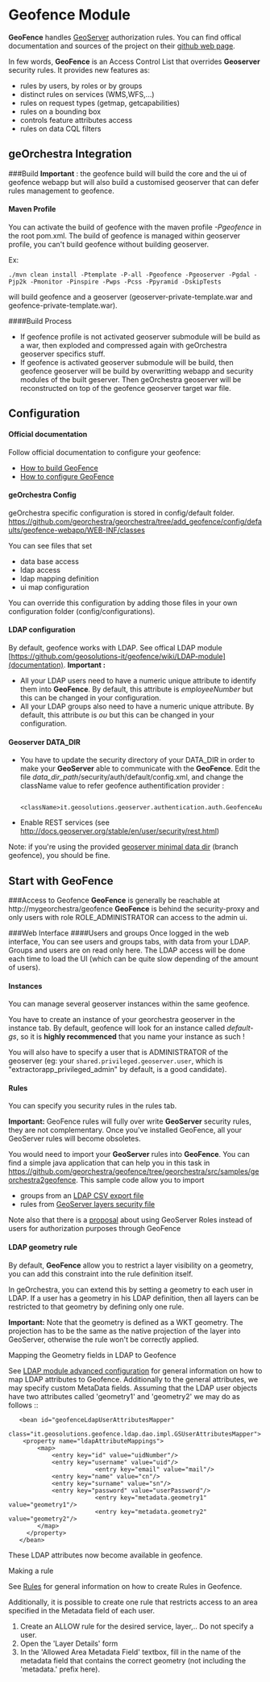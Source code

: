 Geofence Module
==================

**GeoFence** handles [GeoServer](http://www.geoserver.org) authorization rules.
You can find offical documentation and sources of the project on their [github web page](https://github.com/geosolutions-it/geofence).

In few words, **GeoFence** is an Access Control List that overrides **Geoserver** security rules.
It provides new features as:
- rules by users, by roles or by groups
- distinct rules on services (WMS,WFS,...)
- rules on request types (getmap, getcapabilities)
- rules on a bounding box
- controls feature attributes access
- rules on data CQL filters

geOrchestra Integration
--------------------------
###Build
**Important** : the geofence build will build the core and the ui of geofence webapp but will also build a customised geoserver that can defer rules management to geofence.

#### Maven Profile
You can activate the build of geofence with the maven profile *-Pgeofence* in the root pom.xml.
The build of geofence is managed within geoserver profile, you can't build geofence without building geoserver.

Ex:

    ./mvn clean install -Ptemplate -P-all -Pgeofence -Pgeoserver -Pgdal -Pjp2k -Pmonitor -Pinspire -Pwps -Pcss -Ppyramid -DskipTests
    
will build geofence and a geoserver (geoserver-private-template.war and geofence-private-template.war).

####Build Process
- If geofence profile is not activated
geoserver submodule will be build as a war, then exploded and compressed again with geOrchestra geoserver specifics stuff.
- If geofence is activated
geoserver submodule will be build, then geofence geoserver will be build by overwritting webapp and security modules of the built geserver. Then geOrchestra geoserver will be reconstructed on top of the geofence geoserver target war file.

Configuration
--------------
#### Official documentation
Follow official documentation to configure your geofence:
* [How to build GeoFence](https://github.com/geosolutions-it/geofence/wiki/Building-instructions)
* [How to configure GeoFence](https://github.com/geosolutions-it/geofence/wiki/WebApps-configuration)

#### geOrchestra Config
geOrchestra specific configuration is stored in config/default folder.
https://github.com/georchestra/georchestra/tree/add_geofence/config/defaults/geofence-webapp/WEB-INF/classes

You can see files that set
* data base access
* ldap access
* ldap mapping definition
* ui map configuration

You can override this configuration by adding those files in your own configuration folder (config/configurations).


#### LDAP configuration
By default, geofence works with LDAP. See offical LDAP module [https://github.com/geosolutions-it/geofence/wiki/LDAP-module](documentation).
**Important :** 
* All your LDAP users need to have a numeric unique attribute to identify them into **GeoFence**. By default, this attribute is *employeeNumber* but this can be changed in your configuration.
* All your LDAP groups also need to have a numeric unique attribute. By default, this attribute is *ou* but this can be changed in your configuration.

#### Geoserver DATA_DIR
* You have to update the security directory of your DATA_DIR in order to make your **GeoServer** able to communicate with the **GeoFence**.
Edit the file *data_dir_path*/security/auth/default/config.xml, and change the className value to refer geofence authentification provider :
  
          <className>it.geosolutions.geoserver.authentication.auth.GeofenceAuthenticationProvider</className>

* Enable REST services (see http://docs.geoserver.org/stable/en/user/security/rest.html)

Note: if you're using the provided [geoserver minimal data dir](https://github.com/georchestra/geoserver_minimal_datadir) (branch geofence), you should be fine.

Start with GeoFence
--------------------
###Access to Geofence
**GeoFence** is generally be reachable at http://mygeorchestra/geofence
**GeoFence** is behind the security-proxy and only users with role ROLE_ADMINISTRATOR can access to the admin ui.

###Web Interface
####Users and groups
Once logged in the web interface, You can see users and groups tabs, with data from your LDAP. Groups and users are on read only here. The LDAP access will be done each time to load the UI (which can be quite slow depending of the amount of users).

#### Instances
You can manage several geoserver instances within the same geofence. 

You have to create an instance of your georchestra geoserver in the instance tab. By default, geofence will look for an instance called *default-gs*, so it is **highly recommenced** that you name your instance as such ! 

You will also have to specify a user that is ADMINISTRATOR of the geoserver (eg: your ```shared.privileged.geoserver.user```, which is "extractorapp_privileged_admin" by default, is a good candidate). 

#### Rules
You can specify you security rules in the rules tab.

**Important:** GeoFence rules will fully over write **GeoServer** security rules, they are not complementary. Once you've installed GeoFence, all your GeoServer rules will become obsoletes.

You would need to import your **GeoServer** rules into **GeoFence**. You can find a simple java application that can help you in this task in https://github.com/georchestra/geofence/tree/georchestra/src/samples/georchestra2geofence.
This sample code allow you to import 
* groups from an [LDAP CSV export file](https://github.com/georchestra/geofence/blob/georchestra/src/samples/georchestra2geofence/src/test/resources/groups.csv)
* rules from [GeoServer layers security file](https://github.com/georchestra/geofence/blob/georchestra/src/samples/georchestra2geofence/src/test/resources/layers.properties)

Note also that there is a [proposal](https://github.com/geosolutions-it/geofence/wiki/Proposal-%233:-GeoServer-Roles-to-GeoFence-groups-mapping) about using GeoServer Roles instead of users for authorization purposes through GeoFence

#### LDAP geometry rule
By default, **GeoFence** allow you to restrict a layer visibility on a geometry, you can add this constraint into the rule definition itself.

In geOrchestra, you can extend this by setting a geometry to each user in LDAP. If a user has a geometry in his LDAP definition, then all layers can be restricted to that geometry by defining only one rule.

**Important:** Note that the geometry is defined as a WKT geometry. The projection has to be the same as the native projection of the layer into GeoServer, otherwise the rule won't be correctly applied.


Mapping the Geometry fields in LDAP to Geofence

See [LDAP module advanced configuration](https://github.com/geosolutions-it/geofence/wiki/LDAP-module#advanced-configuration) for general information on how to map LDAP attributes to Geofence.
Additionally to the general attributes, we may specify custom MetaData fields. Assuming that the LDAP user objects have two attributes called 'geometry1' and 'geometry2' we may do as follows ::
```
   <bean id="geofenceLdapUserAttributesMapper"
    class="it.geosolutions.geofence.ldap.dao.impl.GSUserAttributesMapper">
 	<property name="ldapAttributeMappings">
 		<map>
 			<entry key="id" value="uidNumber"/>
  			<entry key="username" value="uid"/>			
                        <entry key="email" value="mail"/>
			<entry key="name" value="cn"/>
			<entry key="surname" value="sn"/>    			
 			<entry key="password" value="userPassword"/>  
                        <entry key="metadata.geometry1" value="geometry1"/>    			    		
                        <entry key="metadata.geometry2" value="geometry2"/>    			    			    		
 		</map>
 	 </property>
   </bean>
```
These LDAP attributes now become available in geofence.


Making a rule 

See [Rules](https://github.com/geosolutions-it/geofence/wiki/General-concepts#rules) for general information on how to create Rules in Geofence.

Additionally, it is possible to create one rule that restricts access to an area specified in the Metadata field of each user.

1. Create an ALLOW rule for the desired service, layer,.. Do not specify a user.
2. Open the 'Layer Details' form
3. In the 'Allowed Area Metadata Field' textbox, fill in the name of the metadata field that contains the correct geometry (not including the 'metadata.' prefix here).
 
